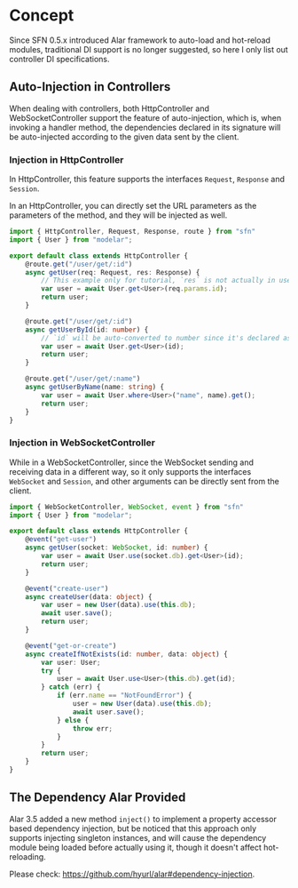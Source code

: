 <!-- title: Dependency Injection; order: 18 -->
# Concept

Since SFN 0.5.x introduced Alar framework to auto-load and hot-reload modules, 
traditional DI support is no longer suggested, so here I only list out controller
DI specifications.

## Auto-Injection in Controllers

When dealing with controllers, both HttpController and WebSocketController 
support the feature of auto-injection, which is, when invoking a handler method,
the dependencies declared in its signature will be auto-injected according to 
the given data sent by the client.

### Injection in HttpController

In HttpController, this feature supports the interfaces `Request`, `Response`
and `Session`.

In an HttpController, you can directly set the URL parameters as the parameters 
of the method, and they will be injected as well.

```typescript
import { HttpController, Request, Response, route } from "sfn"
import { User } from "modelar";

export default class extends HttpController {
    @route.get("/user/get/:id")
    async getUser(req: Request, res: Response) {
        // This example only for tutorial, `res` is not actually in use.
        var user = await User.get<User>(req.params.id);
        return user;
    }

    @route.get("/user/get/:id")
    async getUserById(id: number) {
        // `id` will be auto-converted to number since it's declared as a number
        var user = await User.get<User>(id);
        return user;
    }

    @route.get("/user/get/:name")
    async getUserByName(name: string) {
        var user = await User.where<User>("name", name).get();
        return user;
    }
}
```

### Injection in WebSocketController

While in a WebSocketController, since the WebSocket sending and receiving data 
in a different way, so it only supports the interfaces `WebSocket` and
`Session`, and other arguments can be directly sent from the client.

```typescript
import { WebSocketController, WebSocket, event } from "sfn"
import { User } from "modelar";

export default class extends HttpController {
    @event("get-user")
    async getUser(socket: WebSocket, id: number) {
        var user = await User.use(socket.db).get<User>(id);
        return user;
    }

    @event("create-user")
    async createUser(data: object) {
        var user = new User(data).use(this.db);
        await user.save();
        return user;
    }

    @event("get-or-create")
    async createIfNotExists(id: number, data: object) {
        var user: User;
        try {
            user = await User.use<User>(this.db).get(id);
        } catch (err) {
            if (err.name == "NotFoundError") {
                user = new User(data).use(this.db);
                await user.save();
            } else {
                throw err;
            }
        }
        return user;
    }
}
```

## The Dependency Alar Provided

Alar 3.5 added a new method `inject()` to implement a property accessor based
dependency injection, but be noticed that this approach only supports injecting
singleton instances, and will cause the dependency module being loaded before
actually using it, though it doesn't affect hot-reloading.

Please check: https://github.com/hyurl/alar#dependency-injection.